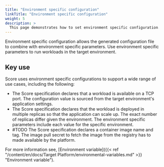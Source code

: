 ```yaml
---
title: "Environment specific configuration"
linkTitle: "Environment specific configuration"
weight: 5
description: >
  This page demonstrates how to set environment specific configuration.
---
```


Environment specific configuration allows the generated configuration file to combine with environment specific parameters. Use environment specific parameters to run workloads in the target environment.

## Key use

Score uses environment specific configurations to support a wide range of use cases, including the following:

- The Score specification declares that a workload is available on a TCP port. The configuration value is sourced from the target environment's application settings.
- The Score specification declares that the workload is deployed in multiple replicas so that the application can scale up. The exact number of replicas differ given the environment. The environment specific parameters include each value for the specific environment.
- #TODO The Score specification declares a container image name and tag. The image pull secret to fetch the image from the registry has to made available by the platform.


For more information see, [Environment variable]({{< ref "/content/en/docs/Target Platform/environmental-variables.md" >}} "Environment variable").